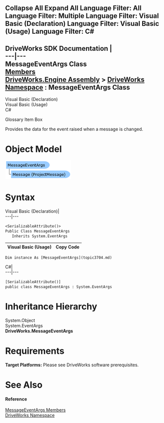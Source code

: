 Collapse All Expand All Language Filter: All  Language Filter: Multiple  Language Filter: Visual Basic (Declaration) Language Filter: Visual Basic (Usage) Language Filter: C#  
---  
DriveWorks SDK Documentation  |   
---|---  
MessageEventArgs Class   
[Members](topic3705.md)   
[DriveWorks.Engine Assembly](topic2156.md) > [DriveWorks Namespace](topic2159.md) : MessageEventArgs Class  
---  
  
Visual Basic (Declaration)    
Visual Basic (Usage)    
C# 

Glossary Item Box

Provides the data for the event raised when a message is changed. 

# Object Model

![](dotnetdiagramimages/image169.png)

# Syntax

Visual Basic (Declaration)|   
---|---  
      
    
    <SerializableAttribute()>
    Public Class MessageEventArgs 
       Inherits System.EventArgs  
  
Visual Basic (Usage)| Copy Code  
---|---  
      
    
    Dim instance As [MessageEventArgs](topic3704.md)  
  
C#|   
---|---  
      
    
    [SerializableAttribute()]
    public class MessageEventArgs : System.EventArgs   
  
# Inheritance Hierarchy

System.Object  
System.EventArgs  
**DriveWorks.MessageEventArgs**  


# Requirements

**Target Platforms:** Please see DriveWorks software prerequisites.

# See Also

#### Reference

[MessageEventArgs Members](topic3705.md)   
[DriveWorks Namespace](topic2159.md)


